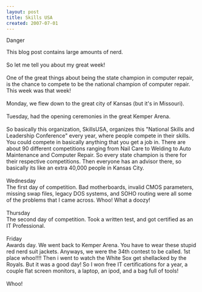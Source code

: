 ```yaml
---
layout: post
title: Skills USA
created: 2007-07-01
---
```

<p><span style="font-size: 100%; ">Danger</span></p>
<p><span style="font-size:100%;">This blog post contains large amounts of nerd.<br />
	<br />
	So let me tell you about my great week!<br />
	<br />
	One of the great things about being the state champion in computer repair, is the chance to compete to be the national champion of computer repair. This week was that week!<br />
	<br />
	Monday, we flew down to the great city of Kansas (but it&#39;s in Missouri).<br />
	<br />
	Tuesday, had the opening ceremonies in the great Kemper Arena.<br />
	<br />
	So basically this organization, SkillsUSA, organizes this &quot;National Skills and Leadership Conference&quot; every year, where people compete in their skills. You could compete in basically anything that you get a job in. There are about 90 different competitions ranging from Nail Care to Welding to Auto Maintenance and Computer Repair. So every state champion is there for their respective competitions. Then everyone has an advisor there, so basically its like an extra 40,000 people in Kansas City.<br />
	<br />
	Wednesday<br />
	The first day of competition. Bad motherboards, invalid CMOS parameters, missing swap files, legacy DOS systems, and SOHO routing were all some of the problems that I came across. Whoo! What a doozy!<br />
	<br />
	Thursday<br />
	The second day of competition. Took a written test, and got certified as an IT Professional.<br />
	<br />
	Friday<br />
	Awards day. We went back to Kemper Arena. You have to wear these stupid red nerd suit jackets. Anyways, we were the 34th contest to be called. 1st place whoo!!!! Then i went to watch the White Sox get shellacked by the Royals. But it was a good day! So I won free IT certifications for a year, a couple flat screen monitors, a laptop, an ipod, and a bag full of tools!<br />
	<br />
	Whoo!</span></p>
